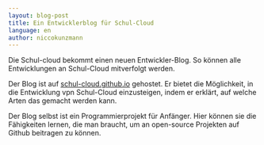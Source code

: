 ```yaml
---
layout: blog-post
title: Ein Entwicklerblog für Schul-Cloud
language: en
author: niccokunzmann
---
```


Die Schul-cloud bekommt einen neuen Entwickler-Blog.
So können alle Entwicklungen an Schul-Cloud mitverfolgt werden.

<!--more-->

Der Blog ist auf [schul-cloud.github.io][blog] gehostet.
Er bietet die Möglichkeit, in die Entwicklung vpn Schul-Cloud einzusteigen, 
indem er erklärt, auf welche Arten das gemacht werden kann.

Der Blog selbst ist ein Programmierprojekt für Anfänger.
Hier können sie die Fähigkeiten lernen, die man braucht, um an
open-source Projekten auf Github beitragen zu können.


[blog]: https://schul-cloud.github.io


